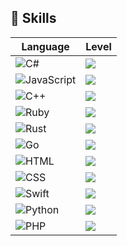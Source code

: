 ## 🧠 Skills

| Language | Level |
|----------|-------|
| ![C#](https://img.shields.io/badge/C%23-100%25-blue?logo=csharp&style=flat-square) | ![](https://progress-bar.dev/100/?width=150&color=blue) |
| ![JavaScript](https://img.shields.io/badge/JavaScript-93%25-yellow?logo=javascript&style=flat-square) | ![](https://progress-bar.dev/93/?width=150&color=yellow) |
| ![C++](https://img.shields.io/badge/C++-27%25-blue?logo=c%2b%2b&style=flat-square) | ![](https://progress-bar.dev/27/?width=150&color=blue) |
| ![Ruby](https://img.shields.io/badge/Ruby-3%25-red?logo=ruby&style=flat-square) | ![](https://progress-bar.dev/3/?width=150&color=red) |
| ![Rust](https://img.shields.io/badge/Rust-2%25-orange?logo=rust&style=flat-square) | ![](https://progress-bar.dev/2/?width=150&color=orange) |
| ![Go](https://img.shields.io/badge/Go-5%25-cyan?logo=go&style=flat-square) | ![](https://progress-bar.dev/5/?width=150&color=cyan) |
| ![HTML](https://img.shields.io/badge/HTML-91%25-orange?logo=html5&style=flat-square) | ![](https://progress-bar.dev/91/?width=150&color=orange) |
| ![CSS](https://img.shields.io/badge/CSS-98%25-blue?logo=css3&style=flat-square) | ![](https://progress-bar.dev/98/?width=150&color=blue) |
| ![Swift](https://img.shields.io/badge/Swift-1%25-ffac45?logo=swift&style=flat-square) | ![](https://progress-bar.dev/1/?width=150&color=ffac45) |
| ![Python](https://img.shields.io/badge/Python-89%25-3776AB?logo=python&style=flat-square) | ![](https://progress-bar.dev/89/?width=150&color=3776AB) |
| ![PHP](https://img.shields.io/badge/PHP-52%25-777BB4?logo=php&style=flat-square) | ![](https://progress-bar.dev/52/?width=150&color=777BB4) |
